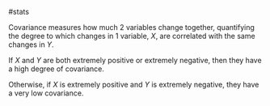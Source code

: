 #stats 

Covariance measures how much 2 variables change together, quantifying the degree to which changes in 1 variable, $X$, are correlated with the same changes in $Y$.

If $X$ and $Y$ are both extremely positive or extremely negative, then they have a high degree of covariance.

Otherwise, if $X$ is extremely positive and $Y$ is extremely negative, they have a very low covariance.